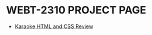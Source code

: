 # WEBT-2310 PROJECT PAGE

<ul>
     <li><a href="karaoke_htmlandcss_review/index.html" target="_blank">Karaoke HTML and CSS Review</a></li>
</ul>